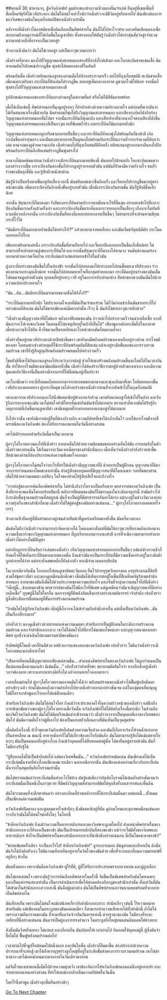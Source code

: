 ##ตอนที่ 30 ฆ่าหานจง, สู้หวังเถิงเฟย!
มุมปากของซ่างกวนซิวเผยอยิ้มเจ้าเล่ห์ ยืนอยู่ที่เขตเพื้นที่สี่เหลี่ยมจัตุรัสใต้เวทีประลอง มันไม่ได้สนใจเท่าไรนักว่าเมิ่งฮ่าวจะมีชีวิตอยู่หรือตายไป มันเพียงต้องการของวิเศษบางชนิดในถุงเก็บสมบัติของเมิ่งฮ่าวเท่านั้น

หลังจากที่เมิ่งฮ่าวได้ลงสมัครเพื่อคัดเลือกเป็นศิษย์สายใน มันก็ได้ไปหาโจวข่าย และหยิ่นเทียนหลงเพื่อสอบถามถึงเหตุการณ์ที่ได้เกิดขึ้นในภูเขาสีดำ ทั้งสองบอกให้มันรู้ว่าเมิ่งฮ่าวได้กระตุ้นสัตว์อสูรจำนวนมากมายด้วยสิ่งที่อาจจะเป็นเวทอสูร

ซ่างกวนซิวคิดว่า มันไม่ใช่เวทอสูร แต่เป็นอาวุธเวทมากกว่า

เมิ่งฮ่าวหรี่ตาลง มองไปที่วิญญาณแห่งสายหมอกสองสีที่กำลังใกล้เข้ามา และโบกสะบัดชายแขนเสื้อ มีดสายลมอันไร้ลักษณ์ปรากฏขึ้น พุ่งเข้าใส่หมอกสองสีในทันที

พร้อมกันนั้น เมิ่งฮ่าวหยิบแกนอสูรสองสามเม็ดใส่ปากอย่างรวดรเร็ว ตบไปที่ถุงเก็บสมบัติ สะบัดชายเสื้อเพียงแค่กะพริบตา กระบี่บินยี่สิบเล่มก็ปรากฎขึ้น ลอยอยู่เต็มกลางอากาศ ดูน่าตกใจมิใช่น้อย จากนั้นก็พุ่งตรงไปที่วิญญาณแห่งสายหมอกสองสี

รูปลักษณ์ภายนอกของกระบี่บินบางส่วนอยู่ในสภาพที่แย่ หรือไม่ก็มีสีสันลายพร้อย

เมื่อได้เห็นเช่นนี้ ศิษย์สายนอกที่มุงดูอยู่รอบๆ ก็อ้าปากค้างด้วยความประหลาดใจ แต่ก่อนที่พวกมันจะได้เริ่มสนทนาเรื่องนี้ด้วยกัน มีดสายลมก็พุ่งไปถึงวิญญาณแห่งสายหมอก และเสียงระเบิดก็ดังกึกก้อง วิญญาณแห่งสายหมอกสั่นไปมา จากนั้นกระบี่บินก็พุ่งมาถึง และเสียงร้องที่น่าอนาถใจสองเสียงก็ดังขึ้น วิญญาณแห่งสายหมอกสองสีเป็นอาวุธเวทที่พิเศษก็จริง แต่กระบี่บินก็มีมากมายยิ่งนัก

วิญญาณแห่งสายหมอกถูกกรีดขาดกลายเป็นชิ้นๆ และกระบี่บินก็ยังคงพุ่งไปพร้อมกันที่ธงห้าสี เกิดระเบิดขึ้นอย่างรุนแรง และผืนธงสลายกลายเป็นผุยผงไปพร้อมกับกระบี่บินกว่าครึ่งจากจำนวนยี่สิบกว่าเล่ม หานจงมองดูด้วยความงงงัน เมิ่งฮ่าวตบไปที่ถุงเก็บสมบัติอีกครั้ง หยิบแกนอสูรออกมากลืนลงไปอีก พร้อมกับกระบี่บินอีกสิบเล่มปรากฎขึ้นพุ่งตรงไป

หานจงไม่เคยคิดมาก่อนว่าเมิ่งฮ่าวจะมีกระบี่บินมากมายเพียงนี้ มันถอยไปด้านหลัง โบกสะบัดแขนขวา แสงสว่างวาบขึ้น เกราะป้องกันสองชั้นก็ปรากฎอยู่รายรอบตัวมัน แต่มันก็ยังคงมีความกังวลใจ ขนทั่วร่างของมันลุกชี้ชัน และรู้สึกผิวหนังชาด้าน 

มันรู้ดีว่าเป็นหรือตายขึ้นอยู่กับเสี้ยวเวลานี้ มันขยับแขนขวาขึ้นอีกครั้ง และจี้หยกก็ปรากฎขึ้นมาอยู่ตรงหน้าของมัน เพิ่มเกราะป้องกันอีกหนึ่งขั้นอยู่รอบตัวมัน เมื่อมีเกราะป้องกันสามชั้น มันก็รู้สึกดีขึ้นเล็กน้อย

จากนั้น พิรุณกระบี่ก็ตกลงมา รังสีของกระบี่บินสาดประกายเหมือนจะไร้ที่สิ้นสุด กระแทกเข้าไปที่เกราะป้องกันชั้นแรกครั้งแล้วครั้งเล่า และเกราะป้องกันชั้นแรกก็แตกกระจายออกเป็นเสี่ยงๆ เกือบจะในทันที แวบเดียวหลังจากนั้น เกราะป้องกันชั้นที่สองก็แหลกสลายกลายเป็นชิ้นๆ ไม่สามารถที่จะต้านทานพิรุณกระบี่ไว้ได้

“มันมีกระบี่บินมากมายปานนั้นได้อย่างไร!?” แก้วตาหานจงหดเล็กลง และมันเริ่มขวัญหนีดีฝ่อ กระโดดถอยออกไปไกล

เพียงกะพริบตาแค่หนึ่ง เกราะป้องกันชั้นที่สามก็หายไป และจี้หยกก็แตกออกเป็นชิ้นเล็กชิ้นน้อย ไม่สามารถที่จะต้านทานฝูงของกระบี่บินได้ และจากนั้นพิรุณกระบี่ก็ตกลงใส่หานจง จนมันต้องแผดร้องออกมาด้วยความเจ็บปวด กระบี่เล่มแล้วเล่มเล่าแทงเข้าไปในตัวมัน 

ฝูงกระบี่ยกร่างของมันขึ้นไปในท้องฟ้า จากนั้นก็ปล่อยลงมาให้กระแทกไปบนพื้นของเวทีประลอง ร่างของหานจงกระตุกเล็กน้อย จากนั้นก็ปล่อยลมหายใจเฮือกสุดท้ายออกมา กระบี่ติดอยู่บนร่างของมันเต็มไปหมดจนดูคล้ายตัวเม่น ทุกคนที่อยู่รอบๆ เวที อยู่ในอาการปากอ้าตาค้าง สีหน้าของพวกมันเต็มไปด้วยความแปลกประหลาดใจ

“มัน…มัน…มันมีกระบี่บินมากมายขนาดนั้นได้ยังไง!?”

“กระบี่บินมากมายยิ่งนัก ไม่ประหลาดใจเลยที่มันเป็นเจ้าของร้าน ไม่กี่วันก่อนข้าเห็นมันขายกระบี่ไปอย่างน้อยก็สิบเล่ม มันไม่ได้ขายเพียงแค่เม็ดยาเท่านั้น เร็วๆ นี้ มันยังได้ขายอาวุธเวทอีกด้วย”

“เมิ่งฮ่าวคงมีบุญวาสนาที่ดีไม่น้อย พลังการฝึกตนของมัน ก้าวหน้าไปอย่างรวดเร็วจนน่าเหลือเชื่อ บางทีมันอาจจะไปเจอของวิเศษ ในตอนที่ไปผจญภัยอยู่ในป่าก็เป็นได้” เสียงพูดจาดังกระหึ่มไปในอากาศ เมื่อซ่างกวนซิวได้ยิน คิ้วก็ขมวดเป็นรอยลึกและใบหน้าของมันก็หมองคล้ำลง

เมิ่งฮ่าวยืนอยู่บนเวทีประลองด้วยสีหน้าซีดขาว เขายังคงมีพลังลมปราณหลงเหลืออยู่บางส่วน การโจมตีของเขา โดยเฉพาะช่วงท้ายสุดที่ใช้กระบี่บินพร้อมกันยี่สิบเล่ม แม้จะอยู่ระดับขั้นหกของการรวบรวมลมปราณ เขาก็ยังรู้สึกสูญเสียพลังลมปราณหมดไปอย่างรวดเร็ว

โชคยังดีที่เขาได้กินแกนอสูรลงไประหว่างการต่อสู้ ช่วยให้เขาสร้างพลังลมปราณขึ้นมาใหม่ได้ในเวลาอันสั้น ทำให้การโจมตีของเขามีผลดีมากยิ่งขึ้น เมิ่งฮ่าวได้คิดสร้างวิธีการต่อสู้ด้วยตัวของเขาเอง และมีความคุ้นเคยกับวิธีการนี้เป็นอย่างดีจากการที่ได้ฝึกฝนอยู่เป็นประจำ

เขาโบกมือขวา กระบี่ทั้งหมดก็ลอยออกมาจากซากศพของหานจงและพุ่งกลับมาที่เขา โลหิตหยดลงพื้นเวทีประลองตลอดทาง ฝูงกระบี่หมุนวนไปรอบร่างของเมิ่งฮ่าวก่อนที่จะกลับเข้าไปในถุงเก็บสมบัติ

เขาลงมาจากเวทีประลองและไปนั่งขัดสมาธิอยู่ข้างกายเจ้าอ้วน เขาหยิบแกนอสูรใส่เข้าไปในปาก และรับรู้ถึงการละลายของมัน เขาไม่สนใจถ้ามีใครเห็นเขากินมันเข้าไปมากมาย ตราบเท่าที่พวกมันได้รับรู้ถึงเหตุการณ์ที่เกิดขึ้นบนภูเขาสีดำ เขามีเหตุผลที่จะครอบครองแกนอสูรได้มากมาย

ยิ่งไปกว่านั้น เขายังมีการต่อสู้อื่นที่ต้องกังวลอีก ความอัปยศที่เขาได้กล้ำกลืนไว้ ภายใต้การโจมตีจากสี่ดรรชนีของหวังเถิงเฟย ต้องได้รับการตอบแทนในวันนี้อย่างสาสม

เขาได้เฝ้ารอคอยสำหรับวันนี้มาเป็นเวลานาน

ผู้อาวุโสโอวหยางมองไปที่เมิ่งฮ่าว สายตาเต็มไปด้วยความนิยมชมชอบอย่างเห็นได้ชัด การยอมรับในตัวเมิ่งฮ่าวของท่านนั้น ได้เริ่มมาจากวันแจกเม็ดยาของสำนักนั่นเอง เมื่อเห็นว่าเมิ่งฮ่าวกำลังก้าวหน้าขึ้น สีหน้าของท่านก็ส่องประกายแห่งความพึงพอใจออกมา

ผู้อาวุโสโอวหยางไม่สนใจว่าอะไรที่ทำให้เมิ่งฮ่าวมีบุญวาสนาที่ดี ด้วยการเป็นผู้ฝึกตน บุญวาสนาที่ดีมาจากการกำหนดของโชคชะตาเท่านั้น ท่านรู้สึกชอบบุคคลที่มีบุญวาสนาที่ดีโดยเฉพาะ รอยยิ้มของท่านเต็มไปด้วยความเมตตา แต่ลึกๆ ในใจของท่านให้รู้สึกเสียใจและกังวลใจ

“การต่อสู้ของการคัดเลือกศิษย์สายใน ไม่คำนึงถึงว่าใครจะเป็นหรือตาย พรสวรรค์ของหวังเถิงเฟย เป็นสิ่งที่ยากจะพบเห็นในรอบร้อยปีมานี้ พลังการฝึกตนของมันก็ไม่ธรรมดาในระดับอายุเท่านี้ ถ้ามันก้าวไปถึงระดับพื้นฐานลมปราณที่สมบูรณ์ มันก็จะเป็นผู้ที่มีพรสวรรค์อันหาได้ยาก แม้จะอยู่ในช่วงวันเวลาแห่งความรุ่งเรืองของสำนักก็ตาม เมิ่งฮ่าวไม่ใช่คู่ต่อสู้ของมันอย่างแน่นอน…” ผู้อาวุโสโอวหยางถอนหายใจเบาๆ

ซ่างกวนซิวยืนอยู่ที่นั่นท่ามกลางฝูงชนด้วยสีหน้าที่ดูเคร่งเครียดมากยิ่งขึ้น มันหรี่ดวงตาลง

มันคิดไม่ถึงว่าเมิ่งฮ่าวจะสามารถกำจัดหานจงได้ โดยเฉพาะตั้งแต่ที่มันให้อาวุธเวทที่ทรงพลังแก่หานจง ความแข็งแกร่งของวิญญาณแห่งสายหมอก ที่ถูกเรียกออกมาจากธงห้าสี ควรที่จะมีความสามารถทำลายเมิ่งฮ่าวได้อย่างไม่มีปัญหา

แต่กลับถูกกระบี่บินสิบกว่าเล่มของเมิ่งฮ่าว กรีดวิญญาณแห่งสายหมอกออกเป็นชิ้นๆ แม้แต่ซ่างกวนซิวก็ยังตกใจที่ได้เห็นกระบี่บินมากมายขนาดนั้น ถึงแม้ว่ามันจะเป็นกระบี่บินที่มีความแข็งแกร่งอยู่ในระดับต่ำ ถูกทำลายได้ง่าย แต่กระทั่งเศษเหล็กก็ยังน่ากลัว หากมีจำนวนหลายสิบอัน

ในเวลาเดียวกันนั้น ไกลออกไปบนภูเขาทิศตะวันออก ยืนไว้ด้วยบุรุษวัยกลางคน อายุประมาณสี่สิบปี สวมใส่ชุดยาวสีดำ และมองดูเหมือนนักศึกษา เมื่อมันได้เห็นการต่อสู้ในพื้นที่สี่เหลี่ยมจัตุรัสเขตสำนักสายนอก สายตาของมันก็เต็มไปด้วยประกายของความแปลกใจ และเริ่มที่จะมุ่งความสนใจไปที่เมิ่งฮ่าว 
“เด็กผู้นี้…ข้าเคยมองข้าม พรสวรรค์ของมันก็ไม่มีอะไรที่พิเศษ แต่ดูเหมือนว่ามันจะมีบุญวาสนาที่ดีอย่างเหลือเชื่อ” บุรุษผู้นี้ไม่ใช่ใครอื่น นอกจากผู้ที่มีพลังอันแข็งแกร่งอย่างน่ามหัศจรรย์ เจ้าสำนัก เฮ่อลั่วฮว่า ผู้ซึ่งมีระดับการฝึกตนอยู่ที่ขั้นการสร้างแกนลมปราณ

“ถ้ามันไม่ได้สู้กับหวังเถิงเฟย เด็กผู้นี้ก็อาจจะได้เข้าร่วมกับสำนักสายใน แต่เมื่อเป็นหวังเถิงเฟย…มันเป็นเรื่องที่ยากมาก” 

เฮ่อลั่วฮว่า มองดูเมิ่งฮ่าวด้วยสายตาแห่งความเมตตา สำหรับการเป็นผู้ฝึกตนในระดับการสร้างแกนลมปราณ และเจ้าสำนักเอกะเทวะ เขาไม่ได้สนใจไปที่การได้มาของโชคชะตา และบุญวาสนาของเหล่าศิษย์ ทุกสิ่งจะดำเนินไปตามธรรมชาติของมันเอง

ถ้าศิษย์ผู้นี้โชคดี เขาก็ยินดีด้วย แต่ด้วยการแสดงออกของหวังเถิงเฟย เฮ่อลั่วฮว่า ไม่คิดว่าเมิ่งฮ่าวจะมีโอกาสชนะมากสักเท่าไหร่

“เสียดายที่ตอนนี้มีกุญแจหยกเพียงแค่สามชิ้น... ตำแหน่งศิษย์สายในของหวังเถิงเฟย ได้ถูกกำหนดเป็นที่แน่นอนเมื่อนานมาแล้ว มิเช่นนั้น…” เฮ่อลั่วฮว่าส่ายศีรษะ พยายามตัดสินใจว่า หากอีกสักครู่เมิ่งฮ่าวอาจต้องตาย เขาจะแทรกแทรงดีหรือไม่ แล้วถอนหายใจออกมายาว

เวลาเลื่อนผ่านไป ผู้อาวุโสโอวหยางมองจนมั่นใจได้ว่า พลังลมปราณของเมิ่งฮ่าวได้ฟี้นฟูกลับคืนมาอย่างช้าๆ แล้ว ท่านได้แสดงถึงความลำเอียงไปทางเมิ่งฮ่าวออกมาอย่างชัดเจน แต่ในกลุ่มคนที่มามุงดูไม่มีใครจะกล้าพูดอะไรออกไปแม้สักคนเดียว

สำหรับหวังเถิงเฟย มันไม่ได้สนใจใคร ถึงแม้ว่าจะประหลาดใจในความก้าวหน้าของเมิ่งฮ่าว แต่นึกถึงการเข้ามาขัดขวางของผู้อาวุโสโอวหยางเมื่อวันนั้น หวังเถิงเฟยก็ไม่ได้คิดถึงเรื่องนี้มากนัก ในส่วนลึกของจิตใจหวังเถิงเฟย มันไม่ได้คิดหรือแม้แต่จะพิจารณาว่า เมิ่งฮ่าวอาจจะเป็นบุคคลที่เอาของวิเศษของมันไป มันมีความมั่นใจว่าผู้ที่เอาไป ต้องเป็นแสงสลัวเลือนลางที่มันเห็นเป็นจุดสุดท้าย

เมื่อคิดถึงเรื่องนี้ หัวใจของหวังเถิงเฟยก็เต้นด้วยความเจ็บปวด และมันก็เกือบจะร้องไห้จนน้ำตากลายเป็นสายเลือด ณ ขณะนี้ ทายาทมังกรก็ไม่ได้เกี่ยวข้องอะไรกับมันอีก มันไม่สามารถรู้สึกได้แม้แต่สายใยบางๆ มันเป็นคนนอกที่อยู่ห่างไกล ถึงแม้ว่าบุคคลที่ได้สืบทอดต่อผู้นั้น ได้มายืนอยู่ตรงหน้ามัน มันก็ไม่มีทางรับรู้ได้

“ผู้สืบทอดไม่ได้เป็นข้าอีกต่อไป แต่ของวิเศษชิ้นนั้น…” หวังเถิงเฟยกำหมัดแน่น มันเพียงแค่ได้เห็นกระบี่เล่มนั้นจากที่ห่างไกลเพียงแค่แวบเดียว นอกเหนือจากนั้น มันเพียงแค่เคยอ่านเกี่ยวกับกระบี่เล่มนั้นจากในสมุดบันทึกโบราณเท่านั้น 

มันไม่ทราบแม้แต่ว่ากระบี่เล่มนั้นทำอะไรได้บ้าง มันรู้แต่เพียงว่าบันทึกโบราณได้เน้นย้ำอย่างชัดเจนว่า กระบี่เล่มนั้นเป็นหนึ่งในอาวุธเวท ที่มีพลังวิญญาณที่สามารถพิชิตได้ทุกสิ่งทั้งบนสวรรค์และพื้นดิน

มันได้วางแผนที่จะศึกษาค้นคว้า อย่างละเอียดถี่ถ้วนหลังจากที่ได้กระบี่เล่มนั้นมา แต่ตอนนี้…ทั้งหมดเป็นเพียงแค่ความเพ้อฝัน

หวังเถิงเฟยปิดตาลง และสูดลมหายใจเข้าลึกๆ นั่งขัดสมาธิอยู่ที่นั่น ดูอ่อนโยนและสุภาพเหมือนเช่นเคย ราวกับว่ามันไม่ได้สนใจต่อสิ่งใดๆ ในโลกนี้

“ข้าคือหวังเถิงเฟย ถึงแม้ว่าความเป็นทายาทมังกรและของวิเศษจะถูกขโมยไป ตำแหน่งศิษย์สายในของสำนักเอกะเทวะก็ยังคงเป็นของข้า มันเป็นเป้าหมายหลักอันที่สองของข้า แม้ว่าจะไม่มีทั้งของวิเศษและทายาทมังกร ข้าก็จะเป็นศิษย์สายในของสำนักเอกะเทวะที่น่าชิงชังอย่างแน่นอน นี่เป็นโชคชะตาของข้า!”

“พ่ายแพ้แค่ครั้งเดียว จะเป็นอะไรไป! ข้าคือหวังเถิงเฟย!” ดูจากภายนอก มันดูสงบและเยือกเย็น ดังนั้นมันจึงได้บังคับตัวเอง ให้มีความเยือกเย็นอยู่ภายในจิตใจของมันด้วย เพื่อที่จะกลบเกลื่อนความพ่ายแพ้ที่อยู่ลึกๆ ข้างใน

มันหยิ่งผยอง เพราะมันคือหวังเถิงเฟย ผู้ไร้ที่ติ, ผู้ที่ได้รับการประสาทพรจากทวยเทพ และผู้ถูกเลือก

มันไม่แยแสสนใจ เพราะมันรู้ว่าการคัดเลือกศิษย์สายในครั้งนี้ จัดขึ้นเป็นพิเศษสำหรับมันโดยเฉพาะ และเป็นแค่การแสดงเท่านั้น เป็นการดำเนินการเพื่อให้สอดคล้องกับกฎของสำนักเท่านั้น ตั้งแต่วันที่มันได้เข้ามาในสำนักเอกะเทวะแห่งนี้ มันคือผู้แตกต่าง มันได้เป็นศิษย์สายนอกจนนานพอพร้อมที่จะกลายเป็นศิษย์สายใน

มันเยือกเย็น เพราะมันไม่สนใจแม้แต่น้อยเกี่ยวกับสำนักเอกะเทวะ สำนักเล็กๆ เช่นนี้ ไร้ความหมายสำหรับมัน แม้เพียงคนในตระกูลของมันแค่คนเดียว ก็สามารถทำความเสียหายได้ทั้งสำนักนี้ ถ้ำไม่ใช่เพราะความยืนกรานของมัน ที่จะมาที่แคว้นจ้าวอันกันดารแห่งนี้ ด้วยฐานะของมัน ไม่มีทางที่จะมาเหยียบที่นี่อย่างแน่นอน มันควรเป็นผู้บงการทรงอำนาจ ในตระกูลยิ่งใหญ่บนแผ่นดินแดนใต้ต่างหาก

ดังนั้นมันจึงหยิ่งผยอง ไม่แยแส และเยือกเย็น มันปล่อยให้เวลาผ่านไป ยินยอมให้บุคคลผู้นี้ ผู้ซึ่งมันจำชื่อไม่ได้ ฟื้นฟูพลังลมปราณต่อไป

เวลาผ่านไปชั่วธูปไหม้หมดไปหนึ่งดอก และทันใดนั้น เมิ่งฮ่าวก็ลืมตาขึ้น ส่องประกายด้วยความปรารถนาที่จะต่อสู้ เขาได้สังหารบุรุษร่างสูงใหญ่ที่อยู่ในระดับขั้นห้าของการรวบรวมลมปราณ เขาได้ฆ่าหานจง เขาไม่เคยฆ่าคนมากมายภายในวันเดียวมาก่อน 

แต่จิตใจของเขาตอนนี้เต็มไปด้วยความมุ่งหวัง เขาต้องจัดการให้หวังเถิงเฟยนอนแน่นิ่งอยู่แทบเท้า และจ่ายค่าตอบแทนอย่างสาสม ที่ทำให้เขาต้องกล้ำกลืนความอัปยศในวันนั้น

โดยไร้ซึ่งคำพูด เมิ่งฮ่าวลุกขึ้นยืนอย่างช้าๆ


[Go To Next Chapter]( ./31.md)